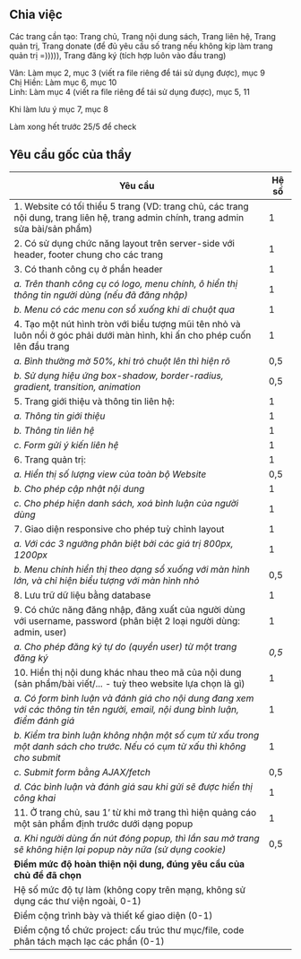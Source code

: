 ﻿## Chia việc
Các trang cần tạo: Trang chủ, Trang nội dung sách, Trang liên hệ, Trang quản trị, Trang donate (để đủ yêu cầu số trang nếu không kịp làm trang quản trị =))))), Trang đăng ký (tích hợp luôn vào đầu trang)

Vân: Làm mục 2, mục 3 (viết ra file riêng để tái sử dụng được), mục 9  
Chị Hiền: Làm mục 6, mục 10  
Linh: Làm mục 4 (viết ra file riêng để tái sử dụng được), mục 5, 11

Khi làm lưu ý mục 7, mục 8

Làm xong hết trước 25/5 để check

## Yêu cầu gốc của thầy
|**Yêu cầu**|**Hệ số**|
| - | - |
|1. Website có tối thiểu 5 trang (VD: trang chủ, các trang nội dung, trang liên hệ, trang admin chính, trang admin sửa bài/sản phẩm)|1|
|2. Có sử dụng chức năng layout trên server-side với header, footer chung cho các trang|1|
|3. Có thanh công cụ ở phần header|1|
|*a. Trên thanh công cụ có logo, menu chính, ô hiển thị thông tin người dùng (nếu đã đăng nhập)*|1|
|*b. Menu có các menu con sổ xuống khi di chuột qua*|1|
|4. Tạo một nút hình tròn với biểu tượng mũi tên nhỏ và luôn nổi ở góc phải dưới màn hình, khi ấn cho phép cuốn lên đầu trang|1|
|*a. Bình thường mờ 50%, khi trỏ chuột lên thì hiện rõ*|0,5|
|*b. Sử dụng hiệu ứng box-shadow, border-radius, gradient, transition, animation*|0,5|
|5. Trang giới thiệu và thông tin liên hệ:|1|
|*a. Thông tin giới thiệu*|1|
|*b. Thông tin liên hệ*|1|
|*c. Form gửi ý kiến liên hệ*|1|
|6. Trang quản trị:|1|
|*a. Hiển thị số lượng view của toàn bộ Website*|0,5|
|*b. Cho phép cập nhật nội dung*|1|
|*c. Cho phép hiện danh sách, xoá bình luận của người dùng*|1|
|7. Giao diện responsive cho phép tuỳ chỉnh layout|1|
|*a. Với các 3 ngưỡng phân biệt bởi các giá trị 800px, 1200px*|1|
|*b. Menu chính hiển thị theo dạng sổ xuống với màn hình lớn, và chỉ hiện biểu tượng với màn hình nhỏ*|0,5|
|8. Lưu trữ dữ liệu bằng database|1|
|9. Có chức năng đăng nhập, đăng xuất của người dùng với username, password (phân biệt 2 loại người dùng: admin, user)|1|
|*a. Cho phép đăng ký tự do (quyền user) từ một trang đăng ký*|*0,5*|
|10. Hiển thị nội dung khác nhau theo mã của nội dung (sản phẩm/bài viết/... - tuỳ theo website lựa chọn là gì)|1|
|*a. Có form bình luận và đánh giá cho nội dung đang xem với các thông tin tên người, email, nội dung bình luận, điểm đánh giá*|1|
|*b. Kiểm tra bình luận không nhận một số cụm từ xấu trong một danh sách cho trước. Nếu có cụm từ xấu thì không cho submit*|1|
|*c. Submit form bằng AJAX/fetch*|0,5|
|*d. Các bình luận và đánh giá sau khi gửi sẽ được hiển thị công khai*|1|
|11. Ở trang chủ, sau 1’ từ khi mở trang thì hiện quảng cáo một sản phẩm định trước dưới dạng popup|1|
|*a. Khi người dùng ấn nút đóng popup, thì lần sau mở trang sẽ không hiện lại popup này nữa (sử dụng cookie)*|0,5|
|**Điểm mức độ hoàn thiện nội dung, đúng yêu cầu của chủ đề đã chọn**|
|Hệ số mức độ tự làm (không copy trên mạng, không sử dụng các thư viện ngoài, 0-1)|
|Điểm cộng trình bày và thiết kế giao diện (0-1)|
|Điểm cộng tổ chức project: cấu trúc thư mục/file, code phân tách mạch lạc các phần (0-1)|

